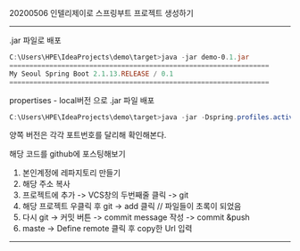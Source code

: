 20200506 인텔리제이로 스프링부트 프로젝트 생성하기

---

.jar 파일로 배포

```powershell
C:\Users\HPE\IdeaProjects\demo\target>java -jar demo-0.1.jar
=================================================================
My Seoul Spring Boot 2.1.13.RELEASE / 0.1
=================================================================

```

propertises - local버전 으로 .jar 파일 배포

```powershell
C:\Users\HPE\IdeaProjects\demo\target>java -jar -Dspring.profiles.active=local demo-0.1.jar
```

양쪽 버전은 각각 포트번호를 달리해 확인해본다.



해당 코드를 github에 포스팅해보기

1. 본인계정에 레파지토리 만들기
2. 해당 주소 복사
3. 프로젝트에 추가 -> VCS창의 두번째줄 클릭 -> git 
4. 해당 프로젝트 우클릭 후 git -> add 클릭 // 파일들이 초록이 되었음
5. 다시 git ->  커밋 버튼 -> commit message 작성 -> commit &push
6. maste -> Define remote 클릭 후 copy한 Url 입력

---


